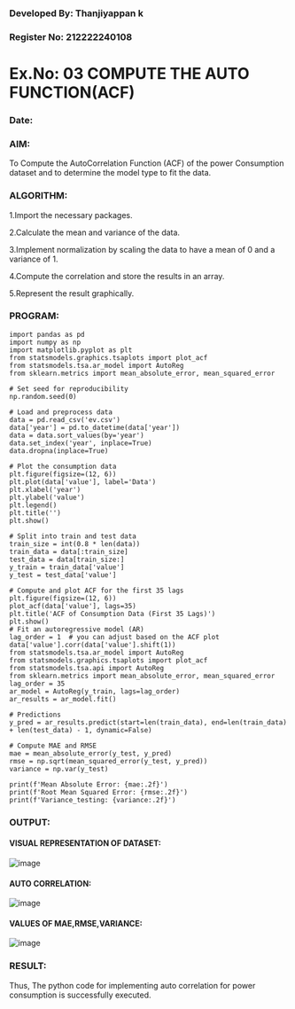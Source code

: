 
### Developed By: Thanjiyappan k
### Register No: 212222240108

# Ex.No: 03   COMPUTE THE AUTO FUNCTION(ACF)
### Date: 

### AIM:
To Compute the AutoCorrelation Function (ACF) of the power Consumption dataset and 
to determine the model
type to fit the data.
### ALGORITHM:
1.Import the necessary packages.

2.Calculate the mean and variance of the data.

3.Implement normalization by scaling the data to have a mean of 0 and a variance of 1.

4.Compute the correlation and store the results in an array.

5.Represent the result graphically.
### PROGRAM:
```
import pandas as pd
import numpy as np
import matplotlib.pyplot as plt
from statsmodels.graphics.tsaplots import plot_acf
from statsmodels.tsa.ar_model import AutoReg
from sklearn.metrics import mean_absolute_error, mean_squared_error

# Set seed for reproducibility
np.random.seed(0)

# Load and preprocess data
data = pd.read_csv('ev.csv')
data['year'] = pd.to_datetime(data['year'])
data = data.sort_values(by='year')
data.set_index('year', inplace=True)
data.dropna(inplace=True)

# Plot the consumption data
plt.figure(figsize=(12, 6))
plt.plot(data['value'], label='Data')
plt.xlabel('year')
plt.ylabel('value')
plt.legend()
plt.title('')
plt.show()

# Split into train and test data
train_size = int(0.8 * len(data))
train_data = data[:train_size]
test_data = data[train_size:]
y_train = train_data['value']
y_test = test_data['value']

# Compute and plot ACF for the first 35 lags
plt.figure(figsize=(12, 6))
plot_acf(data['value'], lags=35)
plt.title('ACF of Consumption Data (First 35 Lags)')
plt.show()
# Fit an autoregressive model (AR)
lag_order = 1  # you can adjust based on the ACF plot
data['value'].corr(data['value'].shift(1))
from statsmodels.tsa.ar_model import AutoReg
from statsmodels.graphics.tsaplots import plot_acf
from statsmodels.tsa.api import AutoReg
from sklearn.metrics import mean_absolute_error, mean_squared_error
lag_order = 35 
ar_model = AutoReg(y_train, lags=lag_order)
ar_results = ar_model.fit()

# Predictions
y_pred = ar_results.predict(start=len(train_data), end=len(train_data) + len(test_data) - 1, dynamic=False)

# Compute MAE and RMSE
mae = mean_absolute_error(y_test, y_pred)
rmse = np.sqrt(mean_squared_error(y_test, y_pred))
variance = np.var(y_test)

print(f'Mean Absolute Error: {mae:.2f}')
print(f'Root Mean Squared Error: {rmse:.2f}')
print(f'Variance_testing: {variance:.2f}')
```

### OUTPUT:
#### VISUAL REPRESENTATION OF DATASET:
![image](https://github.com/user-attachments/assets/a4af76fb-ba47-415e-b899-369a33c61a75)


#### AUTO CORRELATION:
![image](https://github.com/user-attachments/assets/7b820e12-e2b8-476a-8aed-4a9b7642426d)

#### VALUES OF MAE,RMSE,VARIANCE:
![image](https://github.com/user-attachments/assets/dc42464a-1ffa-4961-96e2-c2a1c54a32eb)



### RESULT: 
Thus, The python code for implementing auto correlation for power consumption is successfully executed.
